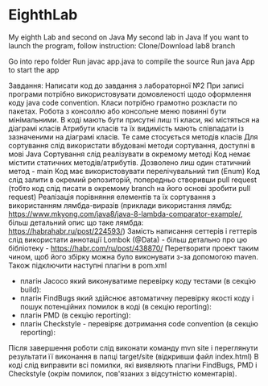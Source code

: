 # EighthLab
My eighth  Lab and second on Java
My second lab in Java 
If you want to launch the program, follow instruction:
Clone/Download lab8 branch

Go into repo folder
Run javac app.java to compile the source
Run java App to start the app

Завдання:
Написати код до завдання з лабораторної №2
При записі програми потрібно використовувати домовленості щодо оформлення коду java code convention.
Класи потрібно грамотно розкласти по пакетах.
Робота з консоллю або консольне меню повинні бути мінімальними.
В коді мають бути присутні лиш ті класи, які містяться на діаграмі класів
Атрибути класів та їх видимість мають співпадати із зазначеними на діаграмі класів. Те саме стосується методів класів
Для сортування слід використати вбудовані методи сортування, доступні в мові Java
Сортування слід реалізувати в окремому методі
Код немає містити статичних методів/атрибутів. Дозволено лиш один статичний метод - main
Код має використовувати перелічувальний тип (Enum)
Код слід залити в окремий репозиторій, попередньо створивши pull request (тобто код слід писати в окремому branch  на його основі зробити pull request)
Реалізація порівняння елементів та їх сортування з використанням лямбда-виразів (приклади використання лямбд:   https://www.mkyong.com/java8/java-8-lambda-comparator-example/, більш детальний опис що таке лямбда: https://habrahabr.ru/post/224593/)
Замість написання сеттерів і геттерів слід використати аннотації Lombok (@Data) - більш детально про цю бібліотеку - https://habr.com/ru/post/438870/
Перетворити проект таким чином, щоб його збірку можна було виконувати з-за допомогою  maven. Також підключити наступні плагіни в pom.xml
- плагін Jacoco який виконуватиме перевірку коду тестами (в секцію build):
- плагін FindBugs який здійснює автоматичну перевірку якості коду і пошук потенційних помилок в коді (в секцію reporting):
- плагін PMD (в секцію reporting):
- плагін Checkstyle - перевіряє дотримання code convention (в секцію reporting):


Після завершення роботи слід виконати команду mvn site і переглянути результати її виконання в папці target/site (відкривши файл index.html)
В коді слід виправити всі помилки, які виявляють плагіни FindBugs, PMD і Checkstyle (окрім помилок, пов'язаних з відсутністю коментарів). 


